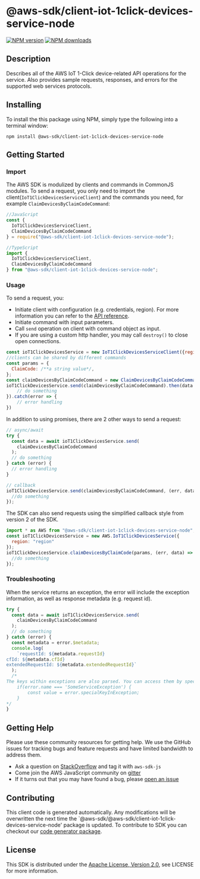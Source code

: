# @aws-sdk/client-iot-1click-devices-service-node

[![NPM version](https://img.shields.io/npm/v/@aws-sdk/client-iot-1click-devices-service-node/preview.svg)](https://www.npmjs.com/package/@aws-sdk/client-iot-1click-devices-service-node)
[![NPM downloads](https://img.shields.io/npm/dm/@aws-sdk/client-iot-1click-devices-service-node.svg)](https://www.npmjs.com/package/@aws-sdk/client-iot-1click-devices-service-node)

## Description

<p>Describes all of the AWS IoT 1-Click device-related API operations for the service.
 Also provides sample requests, responses, and errors for the supported web services
 protocols.</p>

## Installing

To install the this package using NPM, simply type the following into a terminal window:

```
npm install @aws-sdk/client-iot-1click-devices-service-node
```

## Getting Started

### Import

The AWS SDK is modulized by clients and commands in CommonJS modules. To send a request, you only need to import the client(`IoT1ClickDevicesServiceClient`) and the commands you need, for example `ClaimDevicesByClaimCodeCommand`:

```javascript
//JavaScript
const {
  IoT1ClickDevicesServiceClient,
  ClaimDevicesByClaimCodeCommand
} = require("@aws-sdk/client-iot-1click-devices-service-node");
```

```javascript
//TypeScript
import {
  IoT1ClickDevicesServiceClient,
  ClaimDevicesByClaimCodeCommand
} from "@aws-sdk/client-iot-1click-devices-service-node";
```

### Usage

To send a request, you:

- Initiate client with configuration (e.g. credentials, region). For more information you can refer to the [API reference][].
- Initiate command with input parameters.
- Call `send` operation on client with command object as input.
- If you are using a custom http handler, you may call `destroy()` to close open connections.

```javascript
const ioT1ClickDevicesService = new IoT1ClickDevicesServiceClient({region: 'region'});
//clients can be shared by different commands
const params = {
  ClaimCode: /**a string value*/,
};
const claimDevicesByClaimCodeCommand = new ClaimDevicesByClaimCodeCommand(params);
ioT1ClickDevicesService.send(claimDevicesByClaimCodeCommand).then(data => {
    // do something
}).catch(error => {
    // error handling
})
```

In addition to using promises, there are 2 other ways to send a request:

```javascript
// async/await
try {
  const data = await ioT1ClickDevicesService.send(
    claimDevicesByClaimCodeCommand
  );
  // do something
} catch (error) {
  // error handling
}
```

```javascript
// callback
ioT1ClickDevicesService.send(claimDevicesByClaimCodeCommand, (err, data) => {
  //do something
});
```

The SDK can also send requests using the simplified callback style from version 2 of the SDK.

```javascript
import * as AWS from "@aws-sdk/client-iot-1click-devices-service-node";
const ioT1ClickDevicesService = new AWS.IoT1ClickDevicesService({
  region: "region"
});
ioT1ClickDevicesService.claimDevicesByClaimCode(params, (err, data) => {
  //do something
});
```

### Troubleshooting

When the service returns an exception, the error will include the exception information, as well as response metadata (e.g. request id).

```javascript
try {
  const data = await ioT1ClickDevicesService.send(
    claimDevicesByClaimCodeCommand
  );
  // do something
} catch (error) {
  const metadata = error.$metadata;
  console.log(
    `requestId: ${metadata.requestId}
cfId: ${metadata.cfId}
extendedRequestId: ${metadata.extendedRequestId}`
  );
  /*
The keys within exceptions are also parsed. You can access them by specifying exception names:
    if(error.name === 'SomeServiceException') {
        const value = error.specialKeyInException;
    }
*/
}
```

## Getting Help

Please use these community resources for getting help. We use the GitHub issues for tracking bugs and feature requests and have limited bandwidth to address them.

- Ask a question on [StackOverflow](https://stackoverflow.com/questions/tagged/aws-sdk-js) and tag it with `aws-sdk-js`
- Come join the AWS JavaScript community on [gitter](https://gitter.im/aws/aws-sdk-js-v3)
- If it turns out that you may have found a bug, please [open an issue](https://github.com/aws/aws-sdk-js-v3/issues)

## Contributing

This client code is generated automatically. Any modifications will be overwritten the next time the `@aws-sdk/@aws-sdk/client-iot-1click-devices-service-node' package is updated. To contribute to SDK you can checkout our [code generator package][].

## License

This SDK is distributed under the
[Apache License, Version 2.0](http://www.apache.org/licenses/LICENSE-2.0),
see LICENSE for more information.

[code generator package]: https://github.com/aws/aws-sdk-js-v3/tree/master/packages/service-types-generator
[api reference]: https://docs.aws.amazon.com/AWSJavaScriptSDK/latest/
